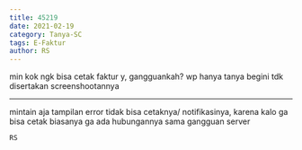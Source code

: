 ```yaml
---
title: 45219
date: 2021-02-19
category: Tanya-SC
tags: E-Faktur
author: RS
---
```


min kok ngk bisa cetak faktur y, gangguankah? wp hanya tanya begini tdk disertakan screenshootannya

---

mintain aja tampilan error tidak bisa cetaknya/ notifikasinya, karena kalo ga bisa cetak biasanya ga ada hubungannya sama gangguan server

`RS`
